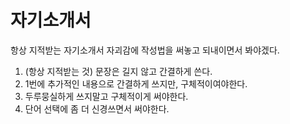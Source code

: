 # 자기소개서

항상 지적받는 자기소개서 자괴감에 작성법을 써놓고 되내이면서 봐야겠다.

1. (항상 지적받는 것) 문장은 길지 않고 간결하게 쓴다.
2.  1번에 추가적인 내용으로 간결하게 쓰지만, 구체적이여야한다.
3.  두루뭉실하게 쓰지말고 구체적이게 써야한다.
4.  단어 선택에 좀 더 신경쓰면서 써야한다.
